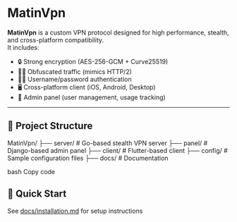 # MatinVpn

**MatinVpn** is a custom VPN protocol designed for high performance, stealth, and cross-platform compatibility.  
It includes:

- 🔒 Strong encryption (AES-256-GCM + Curve25519)
- 🕵️‍♂️ Obfuscated traffic (mimics HTTP/2)
- 🧑‍💻 Username/password authentication
- 🖥 Cross-platform client (iOS, Android, Desktop)
- 🧩 Admin panel (user management, usage tracking)

---

## 🔧 Project Structure 

MatinVpn/
├── server/ # Go-based stealth VPN server
├── panel/ # Django-based admin panel
├── client/ # Flutter-based client
├── config/ # Sample configuration files
├── docs/ # Documentation

bash
Copy code

## 🚀 Quick Start

See [docs/installation.md](docs/installation.md) for setup instructions
